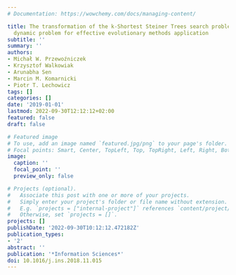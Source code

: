 ```yaml
---
# Documentation: https://wowchemy.com/docs/managing-content/

title: The transformation of the k-Shortest Steiner Trees search problem into binary
  dynamic problem for effective evolutionary methods application
subtitle: ''
summary: ''
authors:
- Michał W. Przewoźniczek
- Krzysztof Walkowiak
- Arunabha Sen
- Marcin M. Komarnicki
- Piotr T. Lechowicz
tags: []
categories: []
date: '2019-01-01'
lastmod: 2022-09-30T12:12:12+02:00
featured: false
draft: false

# Featured image
# To use, add an image named `featured.jpg/png` to your page's folder.
# Focal points: Smart, Center, TopLeft, Top, TopRight, Left, Right, BottomLeft, Bottom, BottomRight.
image:
  caption: ''
  focal_point: ''
  preview_only: false

# Projects (optional).
#   Associate this post with one or more of your projects.
#   Simply enter your project's folder or file name without extension.
#   E.g. `projects = ["internal-project"]` references `content/project/deep-learning/index.md`.
#   Otherwise, set `projects = []`.
projects: []
publishDate: '2022-09-30T10:12:12.472182Z'
publication_types:
- '2'
abstract: ''
publication: '*Information Sciences*'
doi: 10.1016/j.ins.2018.11.015
---
```

